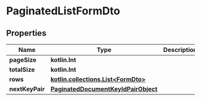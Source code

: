 
# PaginatedListFormDto

## Properties
Name | Type | Description | Notes
------------ | ------------- | ------------- | -------------
**pageSize** | **kotlin.Int** |  |
**totalSize** | **kotlin.Int** |  |
**rows** | [**kotlin.collections.List&lt;FormDto&gt;**](FormDto.md) |  |
**nextKeyPair** | [**PaginatedDocumentKeyIdPairObject**](PaginatedDocumentKeyIdPairObject.md) |  |  [optional]
